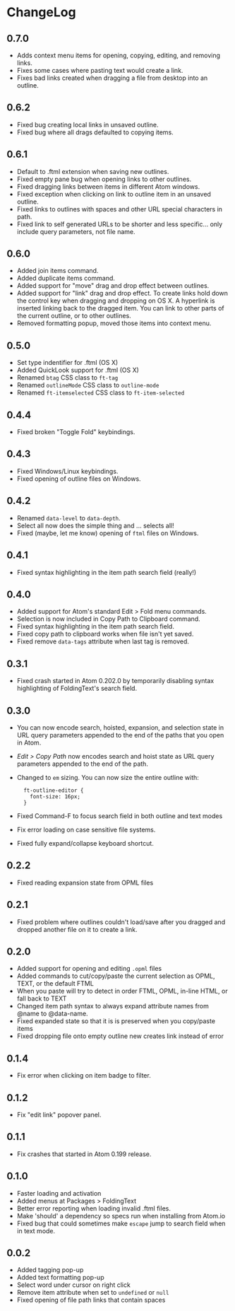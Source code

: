 # ChangeLog

## 0.7.0

- Adds context menu items for opening, copying, editing, and removing links.
- Fixes some cases where pasting text would create a link.
- Fixes bad links created when dragging a file from desktop into an outline.

## 0.6.2

- Fixed bug creating local links in unsaved outline.
- Fixed bug where all drags defaulted to copying items.

## 0.6.1

- Default to .ftml extension when saving new outlines.
- Fixed empty pane bug when opening links to other outlines.
- Fixed dragging links between items in different Atom windows.
- Fixed exception when clicking on link to outline item in an unsaved outline.
- Fixed links to outlines with spaces and other URL special characters in path.
- Fixed link to self generated URLs to be shorter and less specific... only include query parameters, not file name.

## 0.6.0

- Added join items command.
- Added duplicate items command.
- Added support for "move" drag and drop effect between outlines.
- Added support for "link" drag and drop effect. To create links hold down the control key when dragging and dropping on OS X. A hyperlink is inserted linking back to the dragged item. You can link to other parts of the current outline, or to other outlines.
- Removed formatting popup, moved those items into context menu.

## 0.5.0

- Set type indentifier for .ftml (OS X)
- Added QuickLook support for .ftml (OS X)
- Renamed `btag` CSS class to `ft-tag`
- Renamed `outlineMode` CSS class to `outline-mode`
- Renamed `ft-itemselected` CSS class to `ft-item-selected`

## 0.4.4

- Fixed broken "Toggle Fold" keybindings.

## 0.4.3

- Fixed Windows/Linux keybindings.
- Fixed opening of outline files on Windows.

## 0.4.2

- Renamed `data-level` to `data-depth`.
- Select all now does the simple thing and ... selects all!
- Fixed (maybe, let me know) opening of `ftml` files on Windows.

## 0.4.1

- Fixed syntax highlighting in the item path search field (really!)

## 0.4.0

- Added support for Atom's standard Edit > Fold menu commands.
- Selection is now included in Copy Path to Clipboard command.
- Fixed syntax highlighting in the item path search field.
- Fixed copy path to clipboard works when file isn't yet saved.
- Fixed remove `data-tags` attribute when last tag is removed.

## 0.3.1

- Fixed crash started in Atom 0.202.0 by temporarily disabling syntax highlighting of FoldingText's search field.

## 0.3.0

- You can now encode search, hoisted, expansion, and selection state in URL query parameters appended to the end of the paths that you open in Atom.

- *Edit > Copy Path* now encodes search and hoist state as URL query parameters appended to the end of the path.

- Changed to `em` sizing. You can now size the entire outline with:

        ft-outline-editor {
          font-size: 16px;
        }

- Fixed Command-F to focus search field in both outline and text modes

- Fix error loading on case sensitive file systems.

- Fixed fully expand/collapse keyboard shortcut.

## 0.2.2

- Fixed reading expansion state from OPML files

## 0.2.1

- Fixed problem where outlines couldn't load/save after you dragged and dropped another file on it to create a link.

## 0.2.0

- Added support for opening and editing `.opml` files
- Added commands to cut/copy/paste the current selection as OPML, TEXT, or the default FTML
- When you paste will try to detect in order FTML, OPML, in-line HTML, or fall back to TEXT
- Changed item path syntax to always expand attribute names from @name to @data-name.
- Fixed expanded state so that it is is preserved when you copy/paste items
- Fixed dropping file onto empty outline new creates link instead of error

## 0.1.4

- Fix error when clicking on item badge to filter.

## 0.1.2

- Fix "edit link" popover panel.

## 0.1.1

- Fix crashes that started in Atom 0.199 release.

## 0.1.0

- Faster loading and activation
- Added menus at Packages > FoldingText
- Better error reporting when loading invalid .ftml files.
- Make 'should' a dependency so specs run when installing from Atom.io
- Fixed bug that could sometimes make `escape` jump to search field when in text mode.

## 0.0.2

- Added tagging pop-up
- Added text formatting pop-up
- Select word under cursor on right click
- Remove item attribute when set to `undefined` or `null`
- Fixed opening of file path links that contain spaces
